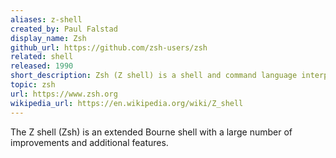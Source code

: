 ```yaml
---
aliases: z-shell
created_by: Paul Falstad
display_name: Zsh
github_url: https://github.com/zsh-users/zsh
related: shell
released: 1990
short_description: Zsh (Z shell) is a shell and command language interpreter.
topic: zsh
url: https://www.zsh.org
wikipedia_url: https://en.wikipedia.org/wiki/Z_shell
---
```

The Z shell (Zsh) is an extended Bourne shell with a large number of improvements and additional features.

